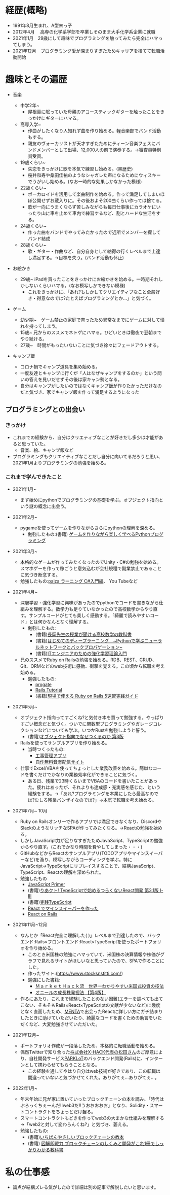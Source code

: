 
# 経歴(概略)
* 1991年8月生まれ、A型末っ子
* 2012年4月 　高専の化学系学部を卒業しそのまま大手化学系企業に就職
* 2021年1月　29歳にして趣味でプログラミングを触ってみたら完全にハマってしまう。
* 2021年12月　プログラミング愛が深まりすぎたためキャリアを捨てて転職活動開始


# 趣味とその遍歴
*  音楽
    * 中学2年~　
        * 屋根裏に眠っていた母親のアコースティックギターを触ったことをきっかけにギターにハマる。
    * 高専入学~　
        * 作曲がしたくなり人知れず曲を作り始める。軽音楽部でバンド活動もする。
        * 親友のヴォーカリストが天才すぎたためにティーン音楽フェスにバンドメンバーとして出場、12,000人の前で演奏する。→審査員特別賞受賞。
    * 19歳くらい~　
        * 失恋をきっかけに歌を本気で練習し始める。(黒歴史)
        * 桜井和寿や桑田佳祐のようなシャガレた声になるためにウィスキーでうがいし始める。(なお一時的な効果しかなかった模様)
    * 22歳くらい~　
        * ボーカロイドを活用して楽曲制作を始める。作って満足してしまいほぼ公開せずお蔵入りに。その後およそ200曲くらい作っては捨てる。
        * 歌が一向にうまくならず苦しみながらも毎日仕事後にカラオケにいったり山に車を止めて車内で練習するなど、割とハードな生活をする。
    * 24歳くらい~　
        * 作った曲をバンドでやってみたかったので近所でメンバーを探してバンド結成
    * 28歳くらい~　
        * 歌・ギター・作曲など、自分自身として納得の行くレベルまで上達し満足する。→目標を失う。(バンド活動も休止)
* お絵かき
    * 29歳~ iPadを買ったことをきっかけにお絵かきを始める。一時期それしかしないくらいハマる。(なお模写しかできない模様)
        * これをきっかけに、「あれ?もしかしてクリエイティブなこと全般好き・得意なのでは?たとえばプログラミングとか…」と気づく。

* ゲーム
    * 幼少期~　ゲーム禁止の家庭で育ったため異常なまでにゲームに対して憧れを持ってしまう。
    * 15歳~ 兄からのススメでネトゲにハマる。ひどいときは徹夜で翌朝までやり続ける。
    * 27歳~　時間がもったいないことに気づき徐々にフェードアウトする。

* キャンプ飯
    * コロナ禍でキャンプ道具を集め始める。
    * 一度友達とキャンプに行くが「人はなぜキャンプをするのか」という問いの答えを見いだせずその後は家キャン勢となる。
    * 自分はキャンプがしたいのではなくキャンプ飯が作りたかっただけなのだと気づき、家でキャンプ飯を作って満足するようになった

## プログラミングとの出会い
### きっかけ
* これまでの経験から、自分はクリエティブなことが好きだし多少は才能があると思っていた。
  * 音楽、絵、キャンプ飯など
* プログラミングもクリエイティブなことだし自分に向いてるだろうと思い、2021年1月よりプログラミングの勉強を始める。

### これまで学んできたこと
* 2021年1月~ 
    * まず始めにpythonでプログラミングの基礎を学ぶ。オブジェクト指向という謎の概念に出会う。
* 2021年2月~ 
    * pygameを使ってゲームを作りながらさらにpythonの理解を深める。
        * 勉強したもの:(書籍) [ゲームを作りながら楽しく学べるPythonプログラミング](https://www.amazon.co.jp/%E3%82%B2%E3%83%BC%E3%83%A0%E3%82%92%E4%BD%9C%E3%82%8A%E3%81%AA%E3%81%8C%E3%82%89%E6%A5%BD%E3%81%97%E3%81%8F%E5%AD%A6%E3%81%B9%E3%82%8BPython%E3%83%97%E3%83%AD%E3%82%B0%E3%83%A9%E3%83%9F%E3%83%B3%E3%82%B0-Future-Coders%EF%BC%88NextPublishing%EF%BC%89-%E7%94%B0%E4%B8%AD-%E8%B3%A2%E4%B8%80%E9%83%8E-ebook/dp/B06XRQS8PN)
* 2021年3月~　
    * 本格的なゲームが作ってみたくなったのでUnity・C#の勉強を始める。スマホゲーを作って稼ごうと意気込むが会社規程で副業禁止であることに気づき断念する。
    * 勉強したもの:[paiza ラーニング C#入門編](https://paiza.jp/works/cs/primer)、 You Tubeなど
* 2021年4月~ 
    * 深層学習・強化学習に興味があったのでpythonでコードを書きながら仕組みを理解する。数学力も足りていなかったので高校数学からやり直す。サンプルコードがとても美しく感動する。「綺麗で読みやすいコード」とは何かなんとなく理解する。
        * 勉強したもの:
            * (書籍)[長岡先生の授業が聞ける高校数学の教科書](https://www.amazon.co.jp/gp/product/B071YHC1KN/ref=ppx_yo_dt_b_d_asin_title_o06?ie=UTF8&psc=1)
            * (書籍)[はじめてのディープラーニング　~Pythonで学ぶニューラルネットワークとバックプロパゲーション~](https://www.amazon.co.jp/gp/product/B07GWHP9YM/ref=ppx_yo_dt_b_d_asin_title_o09?ie=UTF8&psc=1)
            * (書籍)[ITエンジニアのための強化学習理論入門](https://www.amazon.co.jp/gp/product/B08D91JR4J/ref=ppx_yo_dt_b_d_asin_title_o01?ie=UTF8&psc=1)
    * 兄のススメでRuby on Railsの勉強を始める。RDB、REST、CRUD、Git、ORMなどのweb技術に感動、衝撃を覚える。この頃から転職を考え始める。
        * 勉強したもの:
            * [progate](https://prog-8.com/)
            * [Rails Tutorial](https://railstutorial.jp/)
            * (書籍)[現場で使える Ruby on Rails 5速習実践ガイド](https://www.amazon.co.jp/gp/product/B07JHQ9B5T/ref=ppx_yo_dt_b_d_asin_title_o05?ie=UTF8&psc=1)
    
* 2021年5月~ 
    * オブジェクト指向ってすごくね?と気付き本を買って勉強する。やっぱりすごい概念だと気づく。ついでに関数型プログラミングやガレージコレクションなどについても学ぶ。いつかRustを勉強しようと誓う。
        * (書籍)[オブジェクト指向でなぜつくるのか 第3版](https://www.amazon.co.jp/%E3%82%AA%E3%83%96%E3%82%B8%E3%82%A7%E3%82%AF%E3%83%88%E6%8C%87%E5%90%91%E3%81%A7%E3%81%AA%E3%81%9C%E3%81%A4%E3%81%8F%E3%82%8B%E3%81%AE%E3%81%8B-%E7%AC%AC3%E7%89%88-%E7%9F%A5%E3%81%A3%E3%81%A6%E3%81%8A%E3%81%8D%E3%81%9F%E3%81%84OOP%E3%80%81%E8%A8%AD%E8%A8%88%E3%80%81%E3%82%A2%E3%82%B8%E3%83%A3%E3%82%A4%E3%83%AB%E9%96%8B%E7%99%BA%E3%81%AE%E5%9F%BA%E7%A4%8E%E7%9F%A5%E8%AD%98-%E5%B9%B3%E6%BE%A4-%E7%AB%A0/dp/4296000187/ref=sr_1_1_sspa?__mk_ja_JP=%E3%82%AB%E3%82%BF%E3%82%AB%E3%83%8A&crid=32EV12K6S6GGQ&keywords=%E3%81%AA%E3%81%9C+%E3%82%AA%E3%83%96%E3%82%B8%E3%82%A7%E3%82%AF%E3%83%88%E6%8C%87%E5%90%91&qid=1643210448&s=digital-text&sprefix=%E3%81%AA%E3%81%9C+%E3%82%AA%E3%83%96%E3%82%B8%E3%82%A7%E3%82%AF%E3%83%88%E6%8C%87%E5%90%91%2Cdigital-text%2C187&sr=1-1-spons&psc=1&spLa=ZW5jcnlwdGVkUXVhbGlmaWVyPUEzOFVPN004S0k2RFVZJmVuY3J5cHRlZElkPUEwNTk2MjIzMU9PT1A4MFk2VDlDNSZlbmNyeXB0ZWRBZElkPUEzSjA5MDNOTUpYTk9aJndpZGdldE5hbWU9c3BfYXRmJmFjdGlvbj1jbGlja1JlZGlyZWN0JmRvTm90TG9nQ2xpY2s9dHJ1ZQ==)
    * Railsを使ってサンプルアプリを作り始める。
        * 当時つくったもの:
            * [工事管理アプリ](https://sheltered-scrubland-88056.herokuapp.com/)
            * [自作無料音楽配信サイト](https://free-titti-music-210712.herokuapp.com/)
    * 仕事でExcel/VBAを使ってちょっとした業務改善を始める。簡単なコードを書くだけでかなりの業務効率化ができることに気づく。
        * ある日、残業で23時くらいまでVBAのコードを書いたことがあった。疲れはあったが、それよりも達成感・充実感を感じた、という経験をする。→「あれ?プログラミングを本業にしたら最高なのでは?むしろ残業バンザイなのでは?」→本気で転職を考え始める。
* 2021年7月~ 10月
    * Ruby on Railsオンリーで作るアプリでは満足できなくなり、DiscordやSlackのようなリッチなSPAが作ってみたくなる。→Reactの勉強を始める。
    * しかしJavaScript力が足りなすぎたためJavaScript、TypeScriptの勉強からやり直す。(これでかなり時間を費やしてしまった・・・)
    * GitHubなどからReactのサンプルアプリ(TODOアプリやマインスイーパーなど)を漁り、模写しながらコーディングを学ぶ。特にJavaScript→TypeScriptにリプレイスすることで、結構JavaScript、TypeScript、Reactの理解を深められた。
    * 勉強したもの
        * [JavaScript Primer](https://jsprimer.net/)
        * (書籍)[りあクト! TypeScriptで始めるつらくないReact開発 第3.1版 Ⅰ-Ⅲ](https://booth.pm/ja/items/2368045)
        * (書籍)[実践TypeScript](https://www.amazon.co.jp/gp/product/B07T477V6G/ref=ppx_yo_dt_b_d_asin_title_o09?ie=UTF8&psc=1)
        * [React でマインスイーパーを作った](https://scrapbox.io/odiak/React_%E3%81%A7%E3%83%9E%E3%82%A4%E3%83%B3%E3%82%B9%E3%82%A4%E3%83%BC%E3%83%91%E3%83%BC%E3%82%92%E4%BD%9C%E3%81%A3%E3%81%9F)
        * [React on Rails](https://hackmd.io/KDMj08X7QIqkTcs37rEWBQ?view)
* 2021年11月~12月
    * なんとか「React完全に理解した( )」レベルまで到達したので、バックエンド:Rails×フロントエンド:React×TypeScriptを使ったポートフォリオを作り始める。
        * このとき米国株の勉強にハマっていて、米国株の決算情報や株価がグラフで見れるサイトがほしいなと思っていたので、SPAで作ることにした。
        * 作ったサイト:(https://www.stocksnstitti.com/)
        * 勉強にした書籍:
            * [ＭａｒｋｅｔＨａｃｋ流　世界一わかりやすい米国式投資の技法](https://www.amazon.co.jp/%E6%9C%AC-%E5%BA%83%E7%80%AC-%E9%9A%86%E9%9B%84/s?rh=n%3A465392%2Cp_27%3A%E5%BA%83%E7%80%AC+%E9%9A%86%E9%9B%84)
            * [オニールの成長株発掘法 【第4版】](https://www.amazon.co.jp/%E3%82%AA%E3%83%8B%E3%83%BC%E3%83%AB%E3%81%AE%E6%88%90%E9%95%B7%E6%A0%AA%E7%99%BA%E6%8E%98%E6%B3%95-%E3%80%90%E7%AC%AC4%E7%89%88%E3%80%91-ebook/dp/B00B4KV9RI/ref=sr_1_1?crid=19I8RW4EGOIH5&keywords=%E3%82%AA%E3%83%8B%E3%83%BC%E3%83%AB%E3%81%AE%E6%88%90%E9%95%B7%E6%A0%AA%E7%99%BA%E6%8E%98%E6%B3%95&qid=1643211916&s=books&sprefix=oni-%2Cstripbooks%2C168&sr=1-1)
    * 作るにあたり、これまで経験したことのない困難(エラーを調べても出てこない、そもそもRails×React×TypeScriptの文献が少ないなど)に幾度となく直面したため、[MENTA](https://menta.work/)で出会ったReactに詳しい方にガチ詰まりしたときに助けていただいたり、綺麗なコードを書くための助言をいただくなど、大変勉強させていただいた。
       
* 2021年12月~
    * ポートフォリオ作成が一段落したため、本格的に転職活動を始める。
    * 偶然Twitterで知り合った[株式会社X-HACK代表の松田さん](https://twitter.com/xhackjp1)のご厚意により、自社開発サービス[PARKLoT](https://www.park-lot.com/)のバックエンド開発(Rails)に、インターンとして携わらせてもらうこととなる。
        * この経験を通してやはり自分はweb技術が好きであり、この転職は間違っていないと気づかせてくれた。ありがてぇ…ありがてぇ…。
* 2022年1月~
    * 年末年始に兄が家に置いていったブロックチェーンの本を読み、「時代はぶろっくちぇーんだ!!web3だ!!うおおおおお」となり、Solidity・スマートコントラクトをちょっとだけ齧る。
    * スマートコントラクトもどきを作ってweb3の大まかな仕組みを理解する→「web2と対して変わらんくね?」と気づき、萎える。
    * 勉強したもの:
        * (書籍)[いちばんやさしいブロックチェーンの教本](https://www.amazon.co.jp/%E3%81%84%E3%81%A1%E3%81%B0%E3%82%93%E3%82%84%E3%81%95%E3%81%97%E3%81%84%E3%83%96%E3%83%AD%E3%83%83%E3%82%AF%E3%83%81%E3%82%A7%E3%83%BC%E3%83%B3%E3%81%AE%E6%95%99%E6%9C%AC-%E4%BA%BA%E6%B0%97%E8%AC%9B%E5%B8%AB%E3%81%8C%E6%95%99%E3%81%88%E3%82%8B%E3%83%93%E3%83%83%E3%83%88%E3%82%B3%E3%82%A4%E3%83%B3%E3%82%92%E6%94%AF%E3%81%88%E3%82%8B%E4%BB%95%E7%B5%84%E3%81%BF-%E3%80%8C%E3%81%84%E3%81%A1%E3%81%B0%E3%82%93%E3%82%84%E3%81%95%E3%81%97%E3%81%84%E6%95%99%E6%9C%AC%E3%80%8D%E3%82%B7%E3%83%AA%E3%83%BC%E3%82%BA-%E6%9D%89%E4%BA%95%E9%9D%96%E5%85%B8/dp/4295001449/ref=sr_1_15?adgrpid=103548542305&gclid=Cj0KCQiA_8OPBhDtARIsAKQu0gbsh34iPdFWQFw0fw6Mj1HLatujjgDotG4ltwwxYXhSy1ik_yZFIHkaAuNwEALw_wcB&hvadid=553897215559&hvdev=c&hvlocphy=1009337&hvnetw=g&hvqmt=e&hvrand=2218525989496269133&hvtargid=kwd-425750770744&hydadcr=16039_13486741&jp-ad-ap=0&keywords=%E3%83%96%E3%83%AD%E3%83%83%E3%82%AF%E3%83%81%E3%82%A7%E3%83%BC%E3%83%B3%E6%9C%AC&qid=1643212691&sr=8-15)
        * (書籍) [図解即戦力 ブロックチェーンのしくみと開発がこれ1冊でしっかりわかる教科書](https://www.amazon.co.jp/%E5%9B%B3%E8%A7%A3%E5%8D%B3%E6%88%A6%E5%8A%9B-%E3%83%96%E3%83%AD%E3%83%83%E3%82%AF%E3%83%81%E3%82%A7%E3%83%BC%E3%83%B3%E3%81%AE%E3%81%97%E3%81%8F%E3%81%BF%E3%81%A8%E9%96%8B%E7%99%BA%E3%81%8C%E3%81%93%E3%82%8C1%E5%86%8A%E3%81%A7%E3%81%97%E3%81%A3%E3%81%8B%E3%82%8A%E3%82%8F%E3%81%8B%E3%82%8B%E6%95%99%E7%A7%91%E6%9B%B8-%E3%82%B3%E3%83%B3%E3%82%BB%E3%83%B3%E3%82%B5%E3%82%B9%E3%83%BB%E3%83%99%E3%82%A4%E3%82%B9%E6%A0%AA%E5%BC%8F%E4%BC%9A%E7%A4%BE/dp/4297106361/ref=sr_1_1_sspa?adgrpid=103548542305&gclid=Cj0KCQiA_8OPBhDtARIsAKQu0gbsh34iPdFWQFw0fw6Mj1HLatujjgDotG4ltwwxYXhSy1ik_yZFIHkaAuNwEALw_wcB&hvadid=553897215559&hvdev=c&hvlocphy=1009337&hvnetw=g&hvqmt=e&hvrand=2218525989496269133&hvtargid=kwd-425750770744&hydadcr=16039_13486741&jp-ad-ap=0&keywords=%E3%83%96%E3%83%AD%E3%83%83%E3%82%AF%E3%83%81%E3%82%A7%E3%83%BC%E3%83%B3%E6%9C%AC&qid=1643212691&sr=8-1-spons&psc=1&spLa=ZW5jcnlwdGVkUXVhbGlmaWVyPUEzNFczVVNaWFBQMUU1JmVuY3J5cHRlZElkPUEwNTA5NDEyUVZJSzhYMFJCUlNLJmVuY3J5cHRlZEFkSWQ9QTNSNTBaS0swMEFHMFUmd2lkZ2V0TmFtZT1zcF9hdGYmYWN0aW9uPWNsaWNrUmVkaXJlY3QmZG9Ob3RMb2dDbGljaz10cnVl)

# 私の仕事感
* 論点が結構ズレる気がしたので詳細は別の記事で解説したいと思います。


<!--
**titti-008/titti-008** is a ✨ _special_ ✨ repository because its `README.md` (this file) appears on your GitHub profile.

Here are some ideas to get you started:

- 🔭 I’m currently working on ...
- 🌱 I’m currently learning ...
- 👯 I’m looking to collaborate on ...
- 🤔 I’m looking for help with ...
- 💬 Ask me about ...
- 📫 How to reach me: ...
- 😄 Pronouns: ...
- ⚡ Fun fact: ...
-->
